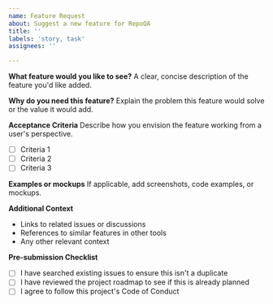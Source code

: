 ```yaml
---
name: Feature Request
about: Suggest a new feature for RepoQA
title: ''
labels: 'story, task'
assignees: ''

---
```


**What feature would you like to see?**
A clear, concise description of the feature you'd like added.

**Why do you need this feature?**
Explain the problem this feature would solve or the value it would add.

**Acceptance Criteria**
Describe how you envision the feature working from a user's perspective.

- [ ] Criteria 1
- [ ] Criteria 2
- [ ] Criteria 3

**Examples or mockups**
If applicable, add screenshots, code examples, or mockups.

**Additional Context**
- Links to related issues or discussions
- References to similar features in other tools
- Any other relevant context

**Pre-submission Checklist**
- [ ] I have searched existing issues to ensure this isn't a duplicate
- [ ] I have reviewed the project roadmap to see if this is already planned
- [ ] I agree to follow this project's Code of Conduct